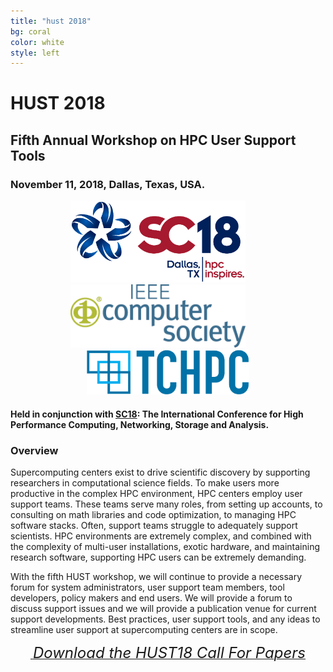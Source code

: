 ```yaml
---
title: "hust 2018"
bg: coral
color: white
style: left
---
```


# **HUST 2018**  
## Fifth Annual Workshop on HPC User Support Tools

<div style="text-align:center;">
  <span class="fa-stack subtlecircle" style="font-size:64px; background:rgba(0,128,0,0.1)">
    <i class="fa fa-circle fa-stack-2x text-bluegrey"></i>
    <i class="fa fa-wrench fa-stack-1x text-green"></i>
  </span>
</div>

### November 11, 2018, Dallas, Texas, USA.

<div style="text-align:center;">
  <a href="http://sc18.supercomputing.org"><img src="img/SC18-color-hor-highlights.png" style="width: 280px;"/></a>
  &nbsp;  &nbsp;  &nbsp;  &nbsp;
  <a href="https://www.computer.org"><img src="img/IEEE-gifs/ComputerSocietyLogo-RGB-stacked.png" style="width: 280px;"/></a>
  &nbsp;  &nbsp;  &nbsp;  &nbsp;
  <a href="https://tc.computer.org/tchpc/"><img src="img/tchpc_logo_cmyk.png" style="width: 260px;"/></a>
</div>

#### Held in conjunction with [SC18](http://sc18.supercomputing.org):  The International Conference for High Performance Computing, Networking, Storage and Analysis.


### Overview
Supercomputing centers exist to drive scientific discovery by supporting researchers in 
computational science fields.  To make users more productive in the complex HPC
environment, HPC centers employ user support teams.  These teams
serve many roles, from setting up accounts, to consulting on math libraries and code
optimization, to managing HPC software stacks.
Often, support teams struggle to adequately support scientists.
HPC environments are extremely complex, and combined with
the complexity of multi-user installations, exotic hardware, and maintaining
research software, supporting HPC users can be extremely demanding.

With the fifth HUST workshop, we will continue to provide a necessary forum for 
system administrators, user support team members, tool developers, policy makers and
end users.  We will provide a forum to discuss support issues and we will
provide a publication venue for current support developments.  Best practices,
user support tools, and any ideas to streamline user support at supercomputing
centers are in scope.

<!---
### Submission Deadline has been extended to September 10, 2018!
--->
<div style="text-align:center;">
  <p>
    <a href="hust-cfp.pdf">
      <i class="fa fa-file-text-o">&nbsp;<font size="5">Download the HUST18 Call For Papers</font></i>
    </a>
  </p>
</div>
